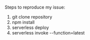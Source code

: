 Steps to reproduce my issue:

1. git clone repository
2. npm install
3. serverless deploy
4. serverless invoke --function=latest
